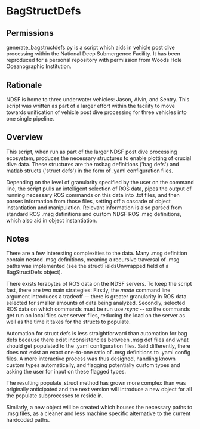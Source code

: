 # BagStructDefs

## Permissions
generate_bagstructdefs.py is a script which aids in vehicle post dive processing within the National Deep Submergence Facility.
It has been reproduced for a personal repository with permission from Woods Hole Oceanographic Institution.

## Rationale 
NDSF is home to three underwater vehicles: Jason, Alvin, and Sentry. This script was written as part of a larger effort 
within the facility to move towards unification of vehicle post dive processing for three vehicles into one single pipeline. 

## Overview 
This script, when run as part of the larger NDSF post dive processing ecosystem, produces the necessary structures to enable
plotting of crucial dive data. These structures are the rosbag definitions ('bag defs') and matlab structs ('struct defs')
in the form of .yaml configuration files. 

Depending on the level of granularity specified by the user on the command line, the script pulls an intelligent
selection of ROS data, pipes the output of running necessary ROS commands on this data into .txt files, and then 
parses information from those files, setting off a cascade of object instantiation and manipulation.
Relevant information is also parsed from standard ROS .msg definitions and custom NDSF ROS .msg definitions, which also 
aid in object instantiation. 

## Notes
There are a few interesting complexities to the data. Many .msg definition contain nested .msg definitions, meaning 
a recursive traversal of .msg paths was implemented (see the structFieldsUnwrapped field of a BagStructDefs object). 

There exists terabytes of ROS data on the NDSF servers. To keep the script fast, there are two main strategies: Firstly,
the _mode_ command line argument introduces a tradeoff -- there is greater granularity in ROS data selected for 
smaller amounts of data being analyzed. Secondly, selected ROS data on which commands must be run use _rsync_ -- so 
the commands get run on local files over server files, reducing the load on the server as well as the time it takes 
for the structs to populate.

Automation for struct defs is less straightforward than automation for bag defs because there exist inconsistencies
between .msg def files and what should get populated to the .yaml configuration files. Said differently, there does not
exist an exact one-to-one ratio of .msg definitions to .yaml config files. A more interactive process was thus designed, 
handling known custom types automatically, and flagging potentially custom types and asking the user
for input on these flagged types. 

The resulting populate_struct method has grown more complex than was originally anticipated
and the next version will introduce a new object for all the populate subprocesses to reside in.

Similarly, a new object will be created which houses the necessary paths to .msg files, as a cleaner and less 
machine specific alternative to the current hardcoded paths. 

